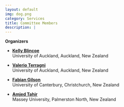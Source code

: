 ```yaml
---
layout: default
img: dog.png
category: Services
title: Committee Members
description: |
---
```

  **Organizers**
  
  * [**Kelly Blincoe**](https://kblincoe.github.io/) <br> University of Auckland, Auckland, New Zealand
  
  * [**Valerio Terragni**](https://valerio-terragni.github.io/) <br> University of Auckland, Auckland, New Zealand
  
  * [**Fabian Gilson**](https://fabgilson.github.io/) <br> University of Canterbury, Christchurch, New Zealand
  
  * [**Amjed Tahir**](https://sites.google.com/site/amjedtahir) <br> Massey University, Palmerston North, New Zealand
  
  